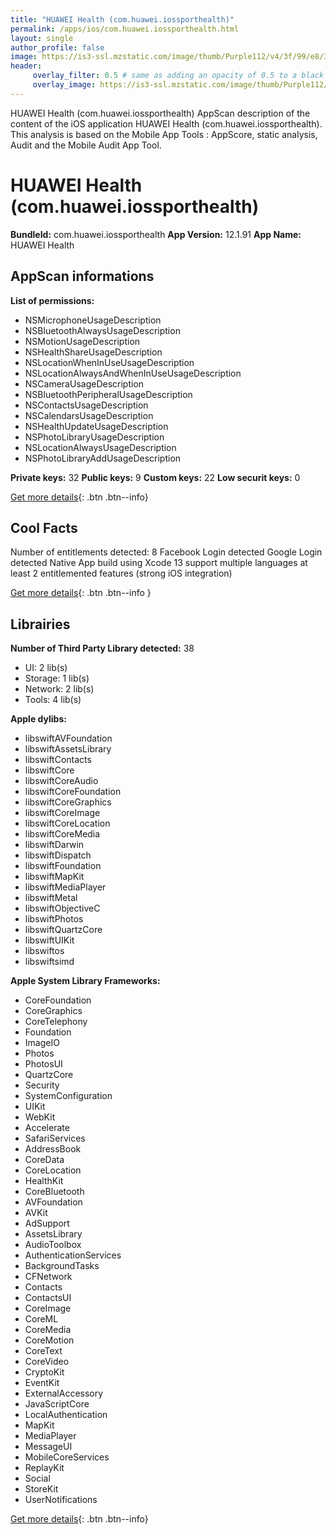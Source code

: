 ```yaml
---
title: "HUAWEI Health (com.huawei.iossporthealth)"
permalink: /apps/ios/com.huawei.iossporthealth.html
layout: single
author_profile: false
image: https://is3-ssl.mzstatic.com/image/thumb/Purple112/v4/3f/99/e8/3f99e891-58a9-4380-6384-e3c6ead3a59c/healthlogo_app_release-1x_U007emarketing-0-4-0-0-sRGB-85-220.png/512x512bb.jpg
header: 
     overlay_filter: 0.5 # same as adding an opacity of 0.5 to a black background
     overlay_image: https://is3-ssl.mzstatic.com/image/thumb/Purple112/v4/3f/99/e8/3f99e891-58a9-4380-6384-e3c6ead3a59c/healthlogo_app_release-1x_U007emarketing-0-4-0-0-sRGB-85-220.png/512x512bb.jpg
---
```

HUAWEI Health (com.huawei.iossporthealth) AppScan description of the content of the iOS application HUAWEI Health (com.huawei.iossporthealth). This analysis is based on the Mobile App Tools : AppScore, static analysis, Audit and the Mobile Audit App Tool.

# HUAWEI Health (com.huawei.iossporthealth)

**BundleId:** com.huawei.iossporthealth
**App Version:** 12.1.91
**App Name:** HUAWEI Health


## AppScan informations 

**List of permissions:** 
- NSMicrophoneUsageDescription
- NSBluetoothAlwaysUsageDescription
- NSMotionUsageDescription
- NSHealthShareUsageDescription
- NSLocationWhenInUseUsageDescription
- NSLocationAlwaysAndWhenInUseUsageDescription
- NSCameraUsageDescription
- NSBluetoothPeripheralUsageDescription
- NSContactsUsageDescription
- NSCalendarsUsageDescription
- NSHealthUpdateUsageDescription
- NSPhotoLibraryUsageDescription
- NSLocationAlwaysUsageDescription
- NSPhotoLibraryAddUsageDescription
  
  
**Private keys:** 32
**Public keys:** 9
**Custom keys:** 22
**Low securit keys:** 0
  
[Get more details](/pricing.html){: .btn .btn--info}

## Cool Facts

Number of entitlements detected: 8
Facebook Login detected
Google Login detected
Native App
build using Xcode 13
support multiple languages
at least 2 entitlemented features (strong iOS integration)
  
[Get more details](/pricing.html){: .btn .btn--info }

## Librairies 
**Number of Third Party Library detected:** 38
- UI: 2 lib(s)
- Storage: 1 lib(s)
- Network: 2 lib(s)
- Tools: 4 lib(s)


**Apple dylibs:**
- libswiftAVFoundation
- libswiftAssetsLibrary
- libswiftContacts
- libswiftCore
- libswiftCoreAudio
- libswiftCoreFoundation
- libswiftCoreGraphics
- libswiftCoreImage
- libswiftCoreLocation
- libswiftCoreMedia
- libswiftDarwin
- libswiftDispatch
- libswiftFoundation
- libswiftMapKit
- libswiftMediaPlayer
- libswiftMetal
- libswiftObjectiveC
- libswiftPhotos
- libswiftQuartzCore
- libswiftUIKit
- libswiftos
- libswiftsimd


**Apple System Library Frameworks:**
- CoreFoundation
- CoreGraphics
- CoreTelephony
- Foundation
- ImageIO
- Photos
- PhotosUI
- QuartzCore
- Security
- SystemConfiguration
- UIKit
- WebKit
- Accelerate
- SafariServices
- AddressBook
- CoreData
- CoreLocation
- HealthKit
- CoreBluetooth
- AVFoundation
- AVKit
- AdSupport
- AssetsLibrary
- AudioToolbox
- AuthenticationServices
- BackgroundTasks
- CFNetwork
- Contacts
- ContactsUI
- CoreImage
- CoreML
- CoreMedia
- CoreMotion
- CoreText
- CoreVideo
- CryptoKit
- EventKit
- ExternalAccessory
- JavaScriptCore
- LocalAuthentication
- MapKit
- MediaPlayer
- MessageUI
- MobileCoreServices
- ReplayKit
- Social
- StoreKit
- UserNotifications


  
[Get more details](/pricing.html){: .btn .btn--info}

